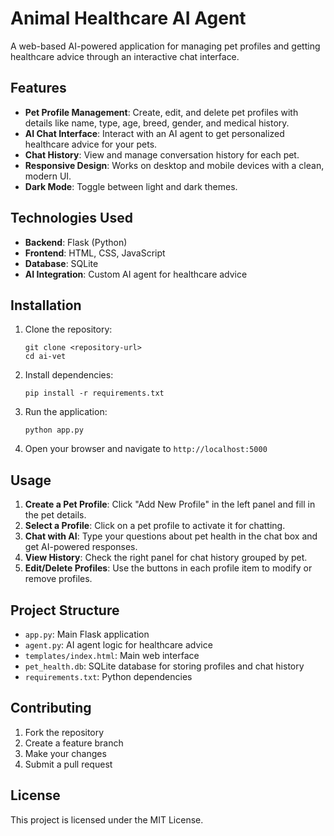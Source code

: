 # Animal Healthcare AI Agent

A web-based AI-powered application for managing pet profiles and getting healthcare advice through an interactive chat interface.

## Features

- **Pet Profile Management**: Create, edit, and delete pet profiles with details like name, type, age, breed, gender, and medical history.
- **AI Chat Interface**: Interact with an AI agent to get personalized healthcare advice for your pets.
- **Chat History**: View and manage conversation history for each pet.
- **Responsive Design**: Works on desktop and mobile devices with a clean, modern UI.
- **Dark Mode**: Toggle between light and dark themes.

## Technologies Used

- **Backend**: Flask (Python)
- **Frontend**: HTML, CSS, JavaScript
- **Database**: SQLite
- **AI Integration**: Custom AI agent for healthcare advice

## Installation

1. Clone the repository:
   ```
   git clone <repository-url>
   cd ai-vet
   ```

2. Install dependencies:
   ```
   pip install -r requirements.txt
   ```

3. Run the application:
   ```
   python app.py
   ```

4. Open your browser and navigate to `http://localhost:5000`

## Usage

1. **Create a Pet Profile**: Click "Add New Profile" in the left panel and fill in the pet details.
2. **Select a Profile**: Click on a pet profile to activate it for chatting.
3. **Chat with AI**: Type your questions about pet health in the chat box and get AI-powered responses.
4. **View History**: Check the right panel for chat history grouped by pet.
5. **Edit/Delete Profiles**: Use the buttons in each profile item to modify or remove profiles.

## Project Structure

- `app.py`: Main Flask application
- `agent.py`: AI agent logic for healthcare advice
- `templates/index.html`: Main web interface
- `pet_health.db`: SQLite database for storing profiles and chat history
- `requirements.txt`: Python dependencies

## Contributing

1. Fork the repository
2. Create a feature branch
3. Make your changes
4. Submit a pull request

## License

This project is licensed under the MIT License.
